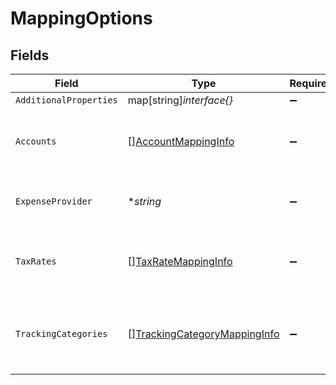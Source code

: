 # MappingOptions


## Fields

| Field                                                                               | Type                                                                                | Required                                                                            | Description                                                                         | Example                                                                             |
| ----------------------------------------------------------------------------------- | ----------------------------------------------------------------------------------- | ----------------------------------------------------------------------------------- | ----------------------------------------------------------------------------------- | ----------------------------------------------------------------------------------- |
| `AdditionalProperties`                                                              | map[string]*interface{}*                                                            | :heavy_minus_sign:                                                                  | N/A                                                                                 |                                                                                     |
| `Accounts`                                                                          | [][AccountMappingInfo](../../models/shared/accountmappinginfo.md)                   | :heavy_minus_sign:                                                                  | Array of available accounts for mapping.                                            |                                                                                     |
| `ExpenseProvider`                                                                   | **string*                                                                           | :heavy_minus_sign:                                                                  | Name of the expense integration.                                                    | Partner Expense                                                                     |
| `TaxRates`                                                                          | [][TaxRateMappingInfo](../../models/shared/taxratemappinginfo.md)                   | :heavy_minus_sign:                                                                  | Array of available tax rates for mapping.                                           |                                                                                     |
| `TrackingCategories`                                                                | [][TrackingCategoryMappingInfo](../../models/shared/trackingcategorymappinginfo.md) | :heavy_minus_sign:                                                                  | Array of available tracking categories for mapping.                                 |                                                                                     |